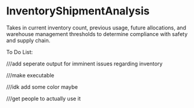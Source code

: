 # InventoryShipmentAnalysis
Takes in current inventory count, previous usage, future allocations, and warehouse management thresholds to determine compliance with safety and supply chain. 


To Do List:

///add seperate output for imminent issues regarding inventory

///make executable 

///idk add some color maybe

///get people to actually use it
